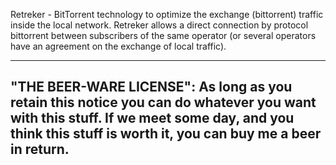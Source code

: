 Retreker - BitTorrent technology to optimize the exchange (bittorrent) traffic inside the local network. Retreker allows a direct connection by protocol bittorrent between subscribers of the same operator (or several operators have an agreement on the exchange of local traffic).


 ----------------------------------------------------------------------------
 "THE BEER-WARE LICENSE":
 As long as you retain this notice you can do whatever you want with this stuff.
 If we meet some day, and you think this stuff is worth it, you can buy me a beer in return.
 ----------------------------------------------------------------------------
